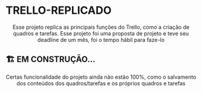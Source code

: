 # TRELLO-REPLICADO

<p align="center">Esse projeto replica as principais funções do Trello, como a criação de quadros e tarefas. Esse projeto foi uma proposta de projeto e teve seu deadline de um mês, foi o tempo hábil para faze-lo</p>

## 🏗️ EM CONSTRUÇÃO...

<p align="center">Certas funcionalidade do projeto ainda não estão 100%, como o salvamento dos conteúdos dos quadros/tarefas e os próprios quadros e tarefas</p>

 
